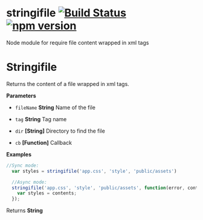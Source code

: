 # stringifile [![Build Status](https://travis-ci.org/zzarcon/stringifile.svg?branch=master)](https://travis-ci.org/zzarcon/stringifile) [![npm version](https://badge.fury.io/js/stringifile.svg)](https://www.npmjs.com/package/stringifile)

Node module for require file content wrapped in xml tags

# Stringifile

Returns the content of a file wrapped in xml tags.


**Parameters**

-   `fileName` **String** Name of the file

-   `tag` **String** Tag name

-   `dir` **[String]** Directory to find the file

-   `cb` **[Function]** Callback



**Examples**

```javascript
//Sync mode:
  var styles = stringifile('app.css', 'style', 'public/assets')

  //Async mode:
  stringifile('app.css', 'style', 'public/assets', function(error, contents) {
    var styles = contents;
  });
```



Returns **String** 



